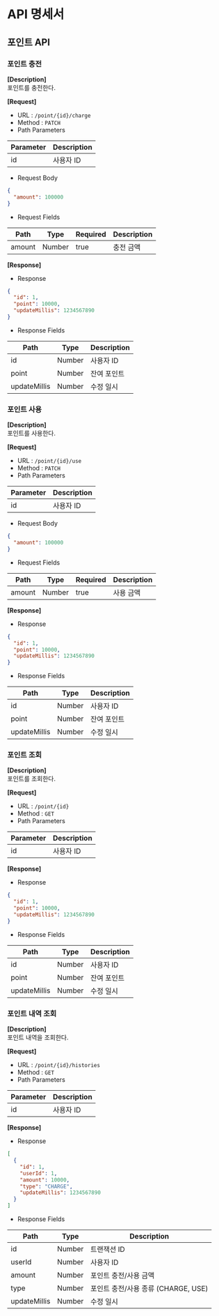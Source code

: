 # API 명세서

## 포인트 API

### 포인트 충전

**[Description]**  
포인트를 충전한다.

**[Request]**

+ URL : `/point/{id}/charge`
+ Method : `PATCH`
+ Path Parameters

| Parameter | Description |
|-----------|-------------|
| id        | 사용자 ID      |

+ Request Body

```json
{
  "amount": 100000
}
```

+ Request Fields

| Path   | Type   | Required | Description |
|--------|--------|----------|-------------|
| amount | Number | true     | 충전 금액       |

**[Response]**

+ Response

```json
{
  "id": 1,
  "point": 10000,
  "updateMillis": 1234567890
}
```

+ Response Fields

| Path         | Type   | Description |
|--------------|--------|-------------|
| id           | Number | 사용자 ID      |
| point        | Number | 잔여 포인트      |
| updateMillis | Number | 수정 일시       |

### 포인트 사용

**[Description]**  
포인트를 사용한다.

**[Request]**

+ URL : `/point/{id}/use`
+ Method : `PATCH`
+ Path Parameters

| Parameter | Description |
|-----------|-------------|
| id        | 사용자 ID      |

+ Request Body

```json
{
  "amount": 100000
}
```

+ Request Fields

| Path   | Type   | Required | Description |
|--------|--------|----------|-------------|
| amount | Number | true     | 사용 금액       |

**[Response]**

+ Response

```json
{
  "id": 1,
  "point": 10000,
  "updateMillis": 1234567890
}
```

+ Response Fields

| Path         | Type   | Description |
|--------------|--------|-------------|
| id           | Number | 사용자 ID      |
| point        | Number | 잔여 포인트      |
| updateMillis | Number | 수정 일시       |

### 포인트 조회

**[Description]**  
포인트를 조회한다.

**[Request]**

+ URL : `/point/{id}`
+ Method : `GET`
+ Path Parameters

| Parameter | Description |
|-----------|-------------|
| id        | 사용자 ID      |

**[Response]**

+ Response

```json
{
  "id": 1,
  "point": 10000,
  "updateMillis": 1234567890
}
```

+ Response Fields

| Path         | Type   | Description |
|--------------|--------|-------------|
| id           | Number | 사용자 ID      |
| point        | Number | 잔여 포인트      |
| updateMillis | Number | 수정 일시       |

### 포인트 내역 조회

**[Description]**  
포인트 내역을 조회한다.

**[Request]**

+ URL : `/point/{id}/histories`
+ Method : `GET`
+ Path Parameters

| Parameter | Description |
|-----------|-------------|
| id        | 사용자 ID      |

**[Response]**

+ Response

```json
[
  {
    "id": 1,
    "userId": 1,
    "amount": 10000,
    "type": "CHARGE",
    "updateMillis": 1234567890
  }
]
```

+ Response Fields

| Path         | Type   | Description                |
|--------------|--------|----------------------------|
| id           | Number | 트랜잭션 ID                    |
| userId       | Number | 사용자 ID                     |
| amount       | Number | 포인트 충전/사용 금액               |
| type         | Number | 포인트 충전/사용 종류 (CHARGE, USE) |
| updateMillis | Number | 수정 일시                      |
